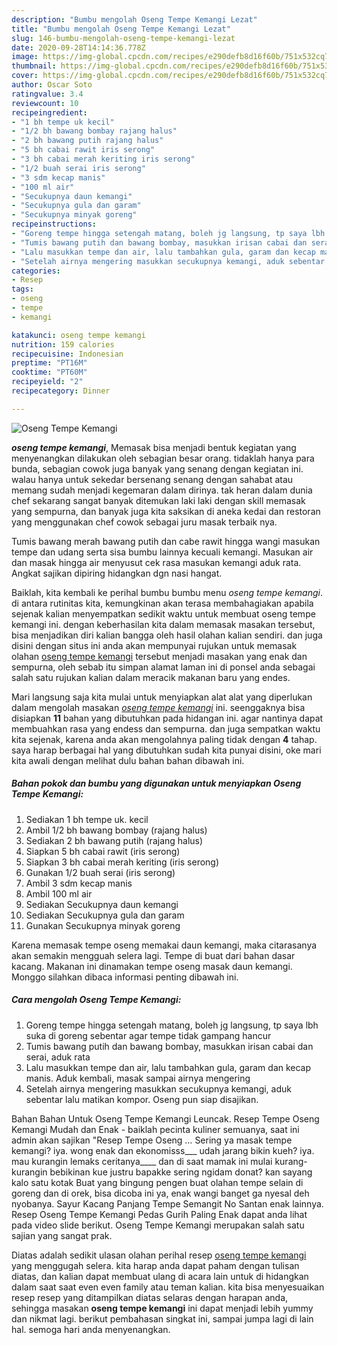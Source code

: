 ```yaml
---
description: "Bumbu mengolah Oseng Tempe Kemangi Lezat"
title: "Bumbu mengolah Oseng Tempe Kemangi Lezat"
slug: 146-bumbu-mengolah-oseng-tempe-kemangi-lezat
date: 2020-09-28T14:14:36.778Z
image: https://img-global.cpcdn.com/recipes/e290defb8d16f60b/751x532cq70/oseng-tempe-kemangi-foto-resep-utama.jpg
thumbnail: https://img-global.cpcdn.com/recipes/e290defb8d16f60b/751x532cq70/oseng-tempe-kemangi-foto-resep-utama.jpg
cover: https://img-global.cpcdn.com/recipes/e290defb8d16f60b/751x532cq70/oseng-tempe-kemangi-foto-resep-utama.jpg
author: Oscar Soto
ratingvalue: 3.4
reviewcount: 10
recipeingredient:
- "1 bh tempe uk kecil"
- "1/2 bh bawang bombay rajang halus"
- "2 bh bawang putih rajang halus"
- "5 bh cabai rawit iris serong"
- "3 bh cabai merah keriting iris serong"
- "1/2 buah serai iris serong"
- "3 sdm kecap manis"
- "100 ml air"
- "Secukupnya daun kemangi"
- "Secukupnya gula dan garam"
- "Secukupnya minyak goreng"
recipeinstructions:
- "Goreng tempe hingga setengah matang, boleh jg langsung, tp saya lbh suka di goreng sebentar agar tempe tidak gampang hancur"
- "Tumis bawang putih dan bawang bombay, masukkan irisan cabai dan serai, aduk rata"
- "Lalu masukkan tempe dan air, lalu tambahkan gula, garam dan kecap manis. Aduk kembali, masak sampai airnya mengering"
- "Setelah airnya mengering masukkan secukupnya kemangi, aduk sebentar lalu matikan kompor. Oseng pun siap disajikan."
categories:
- Resep
tags:
- oseng
- tempe
- kemangi

katakunci: oseng tempe kemangi 
nutrition: 159 calories
recipecuisine: Indonesian
preptime: "PT16M"
cooktime: "PT60M"
recipeyield: "2"
recipecategory: Dinner

---
```



![Oseng Tempe Kemangi](https://img-global.cpcdn.com/recipes/e290defb8d16f60b/751x532cq70/oseng-tempe-kemangi-foto-resep-utama.jpg)

<b><i>oseng tempe kemangi</i></b>, Memasak bisa menjadi bentuk kegiatan yang menyenangkan dilakukan oleh sebagian besar orang. tidaklah hanya para bunda, sebagian cowok juga banyak yang senang dengan kegiatan ini. walau hanya untuk sekedar bersenang senang dengan sahabat atau memang sudah menjadi kegemaran dalam dirinya. tak heran dalam dunia chef sekarang sangat banyak ditemukan laki laki dengan skill memasak yang sempurna, dan banyak juga kita saksikan di aneka kedai dan restoran yang menggunakan chef cowok sebagai juru masak terbaik nya.

Tumis bawang merah bawang putih dan cabe rawit hingga wangi masukan tempe dan udang serta sisa bumbu lainnya kecuali kemangi. Masukan air dan masak hingga air menyusut cek rasa masukan kemangi aduk rata. Angkat sajikan dipiring hidangkan dgn nasi hangat.

Baiklah, kita kembali ke perihal bumbu bumbu menu <i>oseng tempe kemangi</i>. di antara rutinitas kita, kemungkinan akan terasa membahagiakan apabila sejenak kalian menyempatkan sedikit waktu untuk membuat oseng tempe kemangi ini. dengan keberhasilan kita dalam memasak masakan tersebut, bisa menjadikan diri kalian bangga oleh hasil olahan kalian sendiri. dan juga disini dengan situs ini anda akan mempunyai rujukan untuk memasak olahan <u>oseng tempe kemangi</u> tersebut menjadi masakan yang enak dan sempurna, oleh sebab itu simpan alamat laman ini di ponsel anda sebagai salah satu rujukan kalian dalam meracik makanan baru yang endes.


Mari langsung saja kita mulai untuk menyiapkan alat alat yang diperlukan dalam mengolah masakan <u><i>oseng tempe kemangi</i></u> ini. seenggaknya bisa disiapkan <b>11</b> bahan yang dibutuhkan pada hidangan ini. agar nantinya dapat membuahkan rasa yang endess dan sempurna. dan juga sempatkan waktu kita sejenak, karena anda akan mengolahnya paling tidak dengan <b>4</b> tahap. saya harap berbagai hal yang dibutuhkan sudah kita punyai disini, oke mari kita awali dengan melihat dulu bahan bahan dibawah ini.

<!--inarticleads1-->

##### Bahan pokok dan bumbu yang digunakan untuk menyiapkan Oseng Tempe Kemangi:

1. Sediakan 1 bh tempe uk. kecil
1. Ambil 1/2 bh bawang bombay (rajang halus)
1. Sediakan 2 bh bawang putih (rajang halus)
1. Siapkan 5 bh cabai rawit (iris serong)
1. Siapkan 3 bh cabai merah keriting (iris serong)
1. Gunakan 1/2 buah serai (iris serong)
1. Ambil 3 sdm kecap manis
1. Ambil 100 ml air
1. Sediakan Secukupnya daun kemangi
1. Sediakan Secukupnya gula dan garam
1. Gunakan Secukupnya minyak goreng


Karena memasak tempe oseng memakai daun kemangi, maka citarasanya akan semakin mengguah selera lagi. Tempe di buat dari bahan dasar kacang. Makanan ini dinamakan tempe oseng masak daun kemangi. Monggo silahkan dibaca informasi penting dibawah ini. 

<!--inarticleads2-->

##### Cara mengolah Oseng Tempe Kemangi:

1. Goreng tempe hingga setengah matang, boleh jg langsung, tp saya lbh suka di goreng sebentar agar tempe tidak gampang hancur
1. Tumis bawang putih dan bawang bombay, masukkan irisan cabai dan serai, aduk rata
1. Lalu masukkan tempe dan air, lalu tambahkan gula, garam dan kecap manis. Aduk kembali, masak sampai airnya mengering
1. Setelah airnya mengering masukkan secukupnya kemangi, aduk sebentar lalu matikan kompor. Oseng pun siap disajikan.


Bahan Bahan Untuk Oseng Tempe Kemangi Leuncak. Resep Tempe Oseng Kemangi Mudah dan Enak - baiklah pecinta kuliner semuanya, saat ini admin akan sajikan &#34;Resep Tempe Oseng … Sering ya masak tempe kemangi? iya. wong enak dan ekonomisss___ udah jarang bikin kueh? iya. mau kurangin lemaks ceritanya____ dan di saat mamak ini mulai kurang-kurangin bebikinan kue justru bapakke sering ngidam donat? kan sayang kalo satu kotak Buat yang bingung pengen buat olahan tempe selain di goreng dan di orek, bisa dicoba ini ya, enak wangi banget ga nyesal deh nyobanya. Sayur Kacang Panjang Tempe Semangit No Santan enak lainnya. Resep Oseng Tempe Kemangi Pedas Gurih Paling Enak dapat anda lihat pada video slide berikut. Oseng Tempe Kemangi merupakan salah satu sajian yang sangat prak. 

Diatas adalah sedikit ulasan olahan perihal resep <u>oseng tempe kemangi</u> yang menggugah selera. kita harap anda dapat paham dengan tulisan diatas, dan kalian dapat membuat ulang di acara lain untuk di hidangkan dalam saat saat even even family atau teman kalian. kita bisa menyesuaikan resep resep yang ditampilkan diatas selaras dengan harapan anda, sehingga masakan <b>oseng tempe kemangi</b> ini dapat menjadi lebih yummy dan nikmat lagi. berikut pembahasan singkat ini, sampai jumpa lagi di lain hal. semoga hari anda menyenangkan.

